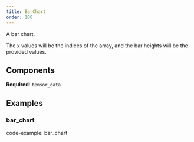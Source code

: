 ```yaml
---
title: BarChart
order: 100
---
```


A bar chart.

The x values will be the indices of the array, and the bar heights will be the provided values.

## Components

**Required**: `tensor_data`

## Examples

### bar_chart

code-example: bar_chart

